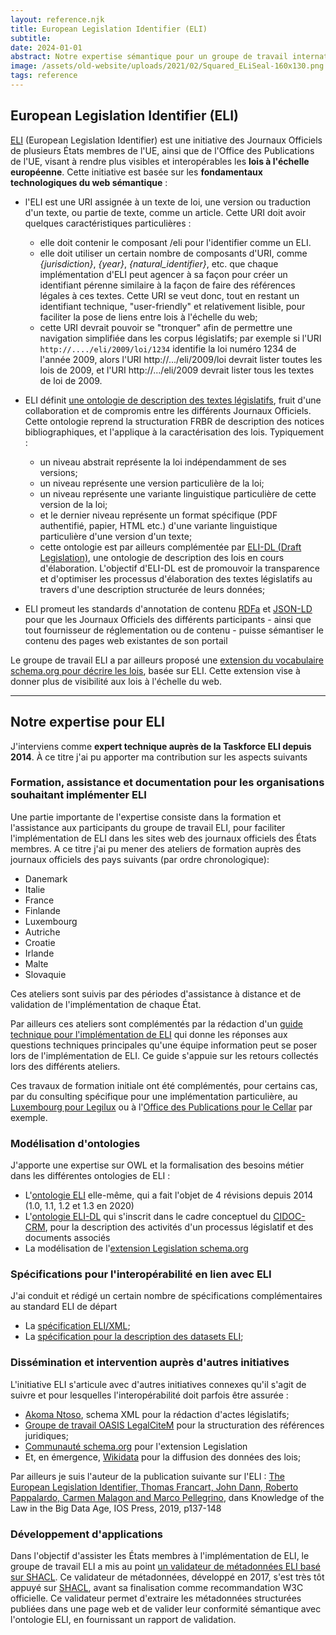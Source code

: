 ```yaml
---
layout: reference.njk
title: European Legislation Identifier (ELI)
subtitle:
date: 2024-01-01
abstract: Notre expertise sémantique pour un groupe de travail international, qui pose les fondations d'un "knowledge graph législatif" à l'échelle du web européen - et mondial.
image: /assets/old-website/uploads/2021/02/Squared_ELiSeal-160x130.png
tags: reference
---
```


## European Legislation Identifier (ELI)

[ELI](http://eur-lex.europa.eu/eli) (European Legislation Identifier) est une initiative des Journaux Officiels de plusieurs États membres de l'UE, ainsi que de l'Office des Publications de l'UE, visant à rendre plus visibles et interopérables les **lois à l'échelle européenne**. Cette initiative est basée sur les **fondamentaux technologiques du web sémantique** :

- l'ELI est une URI assignée à un texte de loi, une version ou traduction d'un texte, ou partie de texte, comme un article. Cette URI doit avoir quelques caractéristiques particulières :
  - elle doit contenir le composant /eli pour l'identifier comme un ELI.
  - elle doit utiliser un certain nombre de composants d'URI, comme _{jurisdiction}_, _{year}_, _{natural_identifier}_, etc. que chaque implémentation d'ELI peut agencer à sa façon pour créer un identifiant pérenne similaire à la façon de faire des références légales à ces textes. Cette URI se veut donc, tout en restant un identifiant technique, "user-friendly" et relativement lisible, pour faciliter la pose de liens entre lois à l'échelle du web;
  - cette URI devrait pouvoir se "tronquer" afin de permettre une navigation simplifiée dans les corpus législatifs; par exemple si l'URI `http://..../eli/2009/loi/1234` identifie la loi numéro 1234 de l'année 2009, alors l'URI http://.../eli/2009/loi devrait lister toutes les lois de 2009, et l'URI http://.../eli/2009 devrait lister tous les textes de loi de 2009.
- ELI définit [une ontologie de description des textes législatifs](http://publications.europa.eu/resource/dataset/eli), fruit d'une collaboration et de compromis entre les différents Journaux Officiels. Cette ontologie reprend la structuration FRBR de description des notices bibliographiques, et l'applique à la caractérisation des lois. Typiquement :
  - un niveau abstrait représente la loi indépendamment de ses versions;
  - un niveau représente une version particulière de la loi;
  - un niveau représente une variante linguistique particulière de cette version de la loi;
  - et le dernier niveau représente un format spécifique (PDF authentifié, papier, HTML etc.) d'une variante linguistique particulière d'une version d'un texte;
  - cette ontologie est par ailleurs complémentée par [ELI-DL (Draft Legislation)](https://joinup.ec.europa.eu/collection/eli-european-legislation-identifier/solution/eli-ontology-draft-legislation-eli-dl), une ontologie de description des lois en cours d'élaboration. L'objectif d'ELI-DL est de promouvoir la transparence et d'optimiser les processus d'élaboration des textes législatifs au travers d'une description structurée de leurs données;

- ELI promeut les standards d'annotation de contenu [RDFa](http://rdfa.info/) et [JSON-LD](https://json-ld.org/) pour que les Journaux Officiels des différents participants - ainsi que tout fournisseur de réglementation ou de contenu - puisse sémantiser le contenu des pages web existantes de son portail

Le groupe de travail ELI a par ailleurs proposé une [extension du vocabulaire schema.org pour décrire les lois](http://schema.org/Legislation), basée sur ELI. Cette extension vise à donner plus de visibilité aux lois à l'échelle du web.
  
---------

## Notre expertise pour ELI

J'interviens comme **expert technique auprès de la Taskforce ELI depuis 2014**. À ce titre j'ai pu apporter ma contribution sur les aspects suivants

### Formation, assistance et documentation pour les organisations souhaitant implémenter ELI

Une partie importante de l'expertise consiste dans la formation et l'assistance aux participants du groupe de travail ELI, pour faciliter l'implémentation de ELI dans les sites web des journaux officiels des États membres. A ce titre j'ai pu mener des ateliers de formation auprès des journaux officiels des pays suivants (par ordre chronologique):

- Danemark
- Italie
- France
- Finlande
- Luxembourg
- Autriche
- Croatie
- Irlande
- Malte
- Slovaquie

Ces ateliers sont suivis par des périodes d'assistance à distance et de validation de l'implémentation de chaque État.

Par ailleurs ces ateliers sont complémentés par la rédaction d'un [guide technique pour l'implémentation de ELI](https://op.europa.eu/en/publication-detail/-/publication/8159b75d-5efc-11e8-ab9c-01aa75ed71a1/language-fr/format-PDF) qui donne les réponses aux questions techniques principales qu'une équipe information peut se poser lors de l'implémentation de ELI. Ce guide s'appuie sur les retours collectés lors des différents ateliers.

Ces travaux de formation initiale ont été complémentés, pour certains cas, par du consulting spécifique pour une implémentation particulière, au [Luxembourg pour Legilux](http://www.sparna.fr/reference/gouvernement-du-luxembourg/) ou à l'[Office des Publications pour le Cellar](http://www.sparna.fr/reference/office-des-publications-de-lunion-europeenne/) par exemple.

### Modélisation d'ontologies

J'apporte une expertise sur OWL et la formalisation des besoins métier dans les différentes ontologies de ELI :

- L'[ontologie ELI](http://publications.europa.eu/resource/dataset/eli) elle-même, qui a fait l'objet de 4 révisions depuis 2014 (1.0, 1.1, 1.2 et 1.3 en 2020)
- L'[ontologie ELI-DL](https://joinup.ec.europa.eu/collection/eli-european-legislation-identifier/solution/eli-ontology-draft-legislation-eli-dl) qui s'inscrit dans le cadre conceptuel du [CIDOC-CRM](http://www.cidoc-crm.org/), pour la description des activités d'un processus législatif et des documents associés
- La modélisation de l'[extension Legislation schema.org](http://schema.or/Legislation)

### Spécifications pour l'interopérabilité en lien avec ELI

J'ai conduit et rédigé un certain nombre de spécifications complémentaires au standard ELI de départ

- La [spécification ELI/XML](https://eur-lex.europa.eu/eli-register/resources.html);
- La [spécification pour la description des datasets ELI](https://eur-lex.europa.eu/eli-register/resources.html);

### Dissémination et intervention auprès d'autres initiatives

L'initiative ELI s'articule avec d'autres initiatives connexes qu'il s'agit de suivre et pour lesquelles l'interopérabilité doit parfois être assurée :

- [Akoma Ntoso](http://www.akomantoso.org/), schema XML pour la rédaction d'actes législatifs;
- [Groupe de travail OASIS LegalCiteM](https://www.oasis-open.org/committees/tc_home.php?wg_abbrev=legalcitem) pour la structuration des références juridiques;
- [Communauté schema.org](https://github.com/schemaorg/schemaorg/issues/1156) pour l'extension Legislation
- Et, en émergence, [Wikidata](http://wikidata.org/) pour la diffusion des données des lois;

Par ailleurs je suis l'auteur de la publication suivante sur l'ELI : [The European Legislation Identifier, Thomas Francart, John Dann, Roberto Pappalardo, Carmen Malagon and Marco Pellegrino](http://ebooks.iospress.nl/volume/knowledge-of-the-law-in-the-big-data-age), dans Knowledge of the Law in the Big Data Age, IOS Press, 2019, p137-148

### Développement d'applications

Dans l'objectif d'assister les États membres à l'implémentation de ELI, le groupe de travail ELI a mis au point [un validateur de métadonnées ELI basé sur SHACL](https://webgate.ec.europa.eu/eli-validator/). Ce validateur de métadonnées, développé en 2017, s'est très tôt appuyé sur [SHACL](https://www.w3.org/TR/shacl/), avant sa finalisation comme recommandation W3C officielle. Ce validateur permet d'extraire les métadonnées structurées publiées dans une page web et de valider leur conformité sémantique avec l'ontologie ELI, en fournissant un rapport de validation.